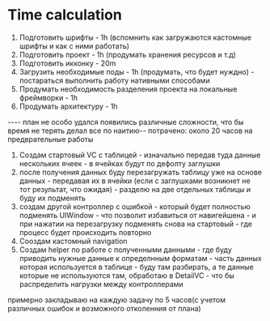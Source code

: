 # Time calculation

1. Подготовить шрифты - 1h (вспомнить как загружаются кастомные шрифты и как с ними работать)
2. Подготовить проект - 1h (продумать хранения ресурсов и т.д)
3. Подготовить икконку - 20m
4. Загрузить необходимые поды - 1h (продумать, что будет нуждно) - постараться выполнить работу нативными способами
5. Продумать необходимость разделения проекта на локальные фреймворки - 1h
6. Продумать архитектуру - 1h


---- план не особо удался появились различные сложности, что бы время не терять делал все по наитию-- потрачено: около 20 часов на предврательные работы

1. Создам стартовый VC с таблицей - изначально передав туда данные нескольких ячеек - в ячейках будут по дефолту заглушки
2. после получения данных буду перезагружать таблицу уже на основе данных - передавая их в ячейки (если с заглушками возникнет не тот результат, что ожидая) - разделю на две отдельных таблицы и буду их подменять
3. создам другой контроллер с ошибкой - который будет полностью подменять UIWindow - что позволит избавиться от навигейшена - и при нажатии на перезагрузку подменять снова на стартовый - где процесс будет происходить повторно
4. Сооздам кастомный navigation
5. Создам helper  по работе с полученными данными - где буду приводить нужные данные к определнным форматам - часть данных которая используется в таблице - буду там разбирать, а те данные которые не используются там, обработаю в DetailVC - что бы распределить нагрузки между контроллерами

примерно закладываю на каждую задачу по 5 часов(с учетом различных ошибок и возможного отколенния от плана)
